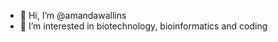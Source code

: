 - 👋 Hi, I’m @amandawallins
- 👀 I’m interested in biotechnology, bioinformatics and coding

<!---
amandawallins/amandawallins is a ✨ special ✨ repository because its `README.md` (this file) appears on your GitHub profile.
You can click the Preview link to take a look at your changes.
--->
